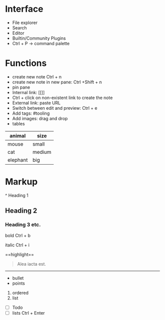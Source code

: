 # Interface
- File explorer
- Search
- Editor
- Builtin/Community Plugins
- Ctrl + P -> command palette

# Functions
- create new note Ctrl + n
- create new note in new pane: Ctrl +Shift + n
- pin pane
- Internal link: [[]]
- Ctrl + click on non-existent link to create the note
- External link: paste URL
- Switch between edit and preview: Ctrl + e
- Add tags: #tooling
- Add images: drag and drop
- tables

| animal | size |
|---|---|
| mouse | small |
| cat | medium |
| elephant | big |



# Markup
^ Heading 1
## Heading 2 
### Heading 3 etc.

bold Ctrl + b

italic Ctrl + i

==highlight==

> Alea iacta est.

---
- bullet
- points

1. ordered
2. list

- [ ] Todo
- [ ] lists
Ctrl + Enter 
